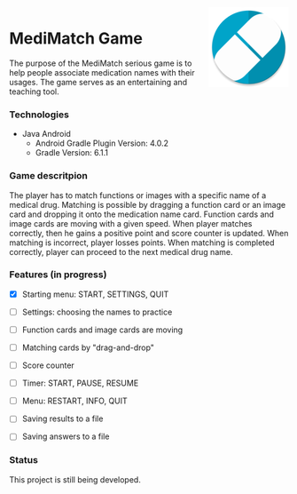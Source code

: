 <img src="app/src/main/res/mipmap-xxhdpi/ic_launcher_round.png" align="right">

# MediMatch Game
The purpose of the MediMatch serious game is to help people associate medication names with their usages. 
The game serves as an entertaining and teaching tool.


### Technologies
* Java Android
    * Android Gradle Plugin Version: 4.0.2
    * Gradle Version: 6.1.1


### Game descritpion

The player has to match functions or images with a specific name of a medical drug. Matching is possible by dragging a function card or an image card and dropping it onto the medication name card. Function cards and image cards are moving with a given speed.
When player matches correctly, then he gains a positive point and score counter is updated. When matching is incorrect, player losses points. When matching is completed correctly, player can proceed to the next medical drug name.

### Features (in progress)
- [x] Starting menu: START, SETTINGS, QUIT
- [ ] Settings: choosing the names to practice 
- [ ] Function cards and image cards are moving
- [ ] Matching cards by "drag-and-drop"
- [ ] Score counter
- [ ] Timer: START, PAUSE, RESUME
- [ ] Menu: RESTART, INFO, QUIT
- [ ] Saving results to a file
- [ ] Saving answers to a file


### Status
This project is still being developed.
